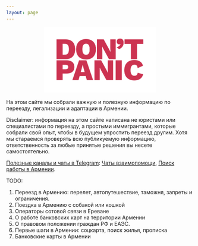 ```yaml
---
layout: page
---
```


<p style="text-align: center;"><img src="/assets/panic.svg" alt="Don't panic!" width="300px"></p>

На этом сайте мы собрали важную и полезную информацию по переезду, легализации и адаптации в Армении.

Disclaimer: информация на этом сайте написана не юристами или специалистами по переезду, а простыми
иммигрантами, которые собрали свой опыт, чтобы в будущем упростить переезд другим. Хотя мы стараемся
проверять всю публикуемую информацию, ответственность за любые принятые решения вы несете самостоятельно.

[Полезные каналы и чаты в Telegram](/telegram-groups): [Чаты взаимопомощи](/telegram-groups#помощь-иммигрантам),
[Поиск работы в Армении](/telegram-groups#поиск-работы).

TODO:

1. Переезд в Армению: перелет, автопутешествие, таможня, запреты и ограничения.
2. Поездка в Армению с собакой или кошкой
3. Операторы сотовой связи в Ереване
4. О работе банковских карт на территории Армении
5. О правовом положении граждан РФ и ЕАЭС.
6. Первые шаги в Армении: соцкарта, поиск жилья, прописка
7. Банковские карты в Армении
